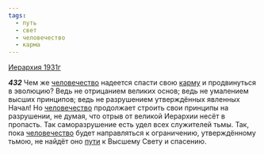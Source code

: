 ```yaml
---
tags:
  - путь
  - свет
  - человечество
  - карма
---
```


[Иерархия 1931г](/agni/1931)

___432___
Чем же [человечество](/tag/#человечество) надеется спасти свою [карму](/tag/#карма) и продвинуться в эволюцию? Ведь не отрицанием великих основ; ведь не умалением высших принципов; ведь не разрушением утверждённых явленных Начал! Но [человечество](/tag/#человечество) продолжает строить свои принципы на разрушении, не думая, что отрыв от великой Иерархии несёт в пропасть. Так саморазрушение есть удел всех служителей тьмы. Так, пока [человечество](/tag/#человечество) будет направляться к ограничению, утверждённому тьмою, не найдёт оно [пути](/tag/#путь) к Высшему Свету и спасению.   

